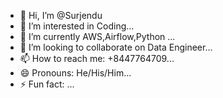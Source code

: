 - 👋 Hi, I’m @Surjendu
- 👀 I’m interested in Coding...
- 🌱 I’m currently AWS,Airflow,Python ...
- 💞️ I’m looking to collaborate on Data Engineer...
- 📫 How to reach me: +8447764709...
- 😄 Pronouns: He/His/Him...
- ⚡ Fun fact: ...

<!---
Surjendu2023/Surjendu2023 is a ✨ special ✨ repository because its `README.md` (this file) appears on your GitHub profile.
You can click the Preview link to take a look at your changes.
--->
